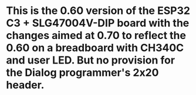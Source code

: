 # This is the 0.60 version of the ESP32 C3 + SLG47004V-DIP board with the changes aimed at 0.70 to reflect the 0.60 on a breadboard with CH340C and user LED. But no provision for the Dialog programmer's 2x20 header.

